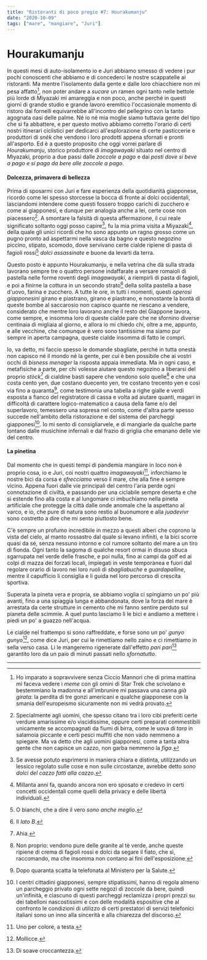 ```yaml
---
title: "Ristoranti di poco pregio #7: Hourakumanju"
date: "2020-10-09"
tags: ["mare", "mangiare", "Juri"]
---
```


# Hourakumanju

In questi mesi di auto-isolamento io e Juri abbiamo smesso di vedere i pur pochi conoscenti che abbiamo e di concederci le nostre scappatelle ai ristoranti. Ma mentre l'isolamento dalla gente e dalle loro chiacchiere non mi pesa affatto[^1], non poter andare a _sucare_ un ramen ogni tanto nelle bettole più lorde di Miyazaki mi amareggia e non poco, anche perché in questi giorni di grande studio e grande lavoro eremitico l'occasionale momento di ristoro dai fornelli equivarrebbe all'incontro del pellegrino con la tanto agognata oasi delle palme.
Né io né mia moglie siamo tuttavia gente del tipo che si fa abbattere, e per questo motivo abbiamo corretto l'orario di certi nostri itinerari ciclistici per dedicarci all'esplorazione di certe pasticcerie e produttori di _snèk_ che vendono i loro prodotti appena sfornati e pronti all'asporto. Ed è a questo proposito che oggi vorrei parlare di _Hourakumanju_, storico produttore di _imagawayaki_ situato nel centro di Miyazaki, proprio a due passi dalle _zoccole a pago_ e dai _posti dove si beve a pago e si paga da bere alle zoccole a pago_.

#### Dolcezza, primavera di bellezza

Prima di sposarmi con Juri e fare esperienza della quotidianità giapponese, ricordo come lei spesso storcesse la bocca di fronte ai dolci occidentali, lasciandomi intendere come questi fossero troppo carichi di zucchero e come ai giapponesi, e dunque per analogia anche a lei, certe cose non piacessero[^2]. A smontare la falsità di questa affermazione, il cui reale significato soltanto oggi posso capire[^3], fu la mia prima visita a Miyazaki[^4], della quale gli unici ricordi che ho sono appunto un ragno grosso come un pugno pronto ad aspettarmi nella vasca da bagno e questo negozino piccino, stipato, scomodo, dove servivano certe cialde ripiene di pasta di fagioli rossi[^5] _dolci assassinate_ e buone da levarti da terra.

Questo posto è appunto Hourakumanju, e nella vetrina che dà sulla strada lavorano sempre tre o quattro persone indaffarate a versare romaioli di pastella nelle forme roventi degli _imagawayaki_, a riempirli di pasta di fagioli, e poi a finirne la cottura in un secondo strato[^6] della solita pastella a base d'uovo, farina e zucchero. A tutte le ore, in tutti i momenti, questi _operosi giapponesini_ girano e piastrano, girano e piastrano, e nonostante la bontà di queste bombe al saccarosio non capisco quante ne riescano a vendere, considerato che mentre loro lavorano anche il resto del Giappone lavora, come sempre, e insomma loro di queste cialde pare che ne sfornino diverse centinaia di migliaia al giorno, e allora io mi chiedo chi, oltre a me, appunto, e alle vecchine, che comunque è vero sono tantissime ma siamo pur sempre in aperta campagna, queste cialde insomma di fatto le compri.

Io, va detto, mi faccio spesso le domande sbagliate, perché in tutta onestà non capisco né il mondo né la gente, per cui è ben possibile che ai vostri occhi di _bisness menager_ la risposta appaia immediata. Ma in ogni caso, e metafisiche a parte, per chi volesse aiutare questo negozino a liberarsi del proprio _stòck_[^7] di cialdine basti sapere che vendono solo quelle[^8] e che una costa cento yen, due costano duecento yen, tre costano trecento yen e così via fino a quaranta[^9], come testimonia una tabella a righe gialle e verdi esposta a fianco del registratore di cassa e volta ad aiutare quanti, magari in difficoltà di carattere logico-matematico a causa della fame e/o del superlavoro, temessero una sopresa nel conto, come d'altra parte spesso succede nell'ambito della ristorazione e del sistema dei parcheggi giapponesi[^10]. Io mi sento di consigliarvele, e di mangiarle da qualche parte lontano dalle musichine infernali e dal frazio di griglia che emanano delle vie del centro.

#### La pinetina

Dal momento che in questi tempi di pandemia mangiare in loco non è proprio cosa, io e Juri, coi nostri quattro _imagawayaki_[^11], inforchiamo le nostre bici da corsa e _sfrecciamo_ verso il mare, che alla fine è sempre vicino. Appena fuori dalle vie principali del centro l'aria perde ogni connotazione di civiltà, e passando per una ciclabile sempre deserta e che si estende fino alla costa e al lungomare ci imbuchiamo nella pineta artificiale che protegge la città dalle onde anomale che la aspettano al varco, e io, che pure di natura sono restìo al buonumore e alla _juadevivr_ sono costretto a dire che mi sento piuttosto bene.

C'è sempre un profumo incredibile in mezzo a questi alberi che coprono la vista del cielo, al manto rossastro dal quale si levano infiniti, e la bici scorre quasi da sé, senza nessuno intorno e col rumore soltanto del mare a un tiro di fionda. Ogni tanto la sagoma di qualche resort ormai in disuso sbuca sgarrupata nel verde delle frasche, e poi nulla, fino ai campi da golf ed ai colpi di mazza dei forzati locali, impiegati in veste temporanea e fuori dal regolare orario di lavoro nei loro ruoli di _sbagliabuche_ e _guardapalline_, mentre il capufficio li consiglia e li guida nel loro percorso di crescita sportiva.

Superata la pineta vera e propria, se abbiamo voglia ci spingiamo un po' più avanti, fino a una spiaggia lunga e abbandonata, dove la forza del mare è arrestata da certe strutture in cemento che mi fanno sentire perduto sul pianeta delle scimmie. A quel punto lasciamo lì le bici e andiamo a mettere i piedi un po' a guazzo nell'acqua.

Le cialde nel frattempo si sono raffreddate, e forse sono un po' _gunyo gunyo_[^12], come dice Juri, per cui le rimettiamo nello zaino e ci rimettiamo in sella verso casa. Lì le mangeremo rigenerate dall'effetto _pari pari_[^13] garantito loro da un paio di minuti passati nello _sfornatutto_.

___


[^1]: Ho imparato a sopravvivere senza Ciccio Mannori che di prima mattina mi faceva vedere i _meme_ con gli omini di Star Trek che scivolano e bestemmiano la madonna e all'imbrunire mi passava una canna _già girata_: la perdita di tre gonzi americani e qualche giapponese con la smania dell'europeismo sicuramente non mi vedrà provato.
[^2]: Specialmente agli uomini, che spesso citano tra i loro cibi preferiti certe verdure amarissime e/o viscidissime, oppure certi preparati commestibili unicamente se accompagnati da fiumi di birra, come le uova di _tara_ in salamoia piccante e certi pesci muffiti che non vado nemmeno a spiegare. Ma va detto che agli uomini giapponesi, come a tanta altra gente che non capisce un cazzo, non garba nemmeno la _figa_.
[^3]: Se avesse potuto esprimersi in maniera chiara e distinta, utilizzando un lessico regolato sulle cose e non sulle circostanze, avrebbe detto _sono dolci del cazzo fatti alla cazzo_.
[^4]: Millanta anni fa, quando ancora non ero sposato e credevo in certi concetti occidentali come quelli della privacy e delle libertà individuali.
[^5]: O bianchi, che a dire il vero _sono anche meglio_.
[^6]: Il _lato B_.
[^7]: Ahia.
[^8]: Non proprio: vendono pure delle granite al tè verde, anche queste ripiene di crema di fagioli rossi e dolci da segare il fiato, che sì, raccomando, ma che insomma non contano ai fini dell'esposizione.
[^9]: Dopo quaranta scatta la telefonata al Ministero per la Salute.
[^10]: I centri cittadini giapponesi, sempre stipatissimi, hanno di regola almeno un parcheggio privato ogni sette negozi di zoccole da bere, quindi un'infinità, e ciascuno di questi parcheggi reclamizza i propri prezzi su dei tabelloni nascostissimi e con delle modalità espositive che al confronto le condizioni di utilizzo di certi prestatori di servizi telefonici italiani sono un inno alla sincerità e alla chiarezza del discorso.
[^11]: Uno per colore, a testa.
[^12]: Mollicce.
[^13]: Di soave croccantezza.
